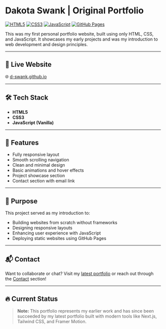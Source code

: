# Dakota Swank | Original Portfolio

[![HTML5](https://img.shields.io/badge/HTML5-E34F26?style=for-the-badge&logo=html5&logoColor=white)](https://developer.mozilla.org/en-US/docs/Web/HTML)
[![CSS3](https://img.shields.io/badge/CSS3-1572B6?style=for-the-badge&logo=css3&logoColor=white)](https://developer.mozilla.org/en-US/docs/Web/CSS)
[![JavaScript](https://img.shields.io/badge/JavaScript-F7DF1E?style=for-the-badge&logo=javascript&logoColor=black)](https://developer.mozilla.org/en-US/docs/Web/JavaScript)
[![GitHub Pages](https://img.shields.io/badge/Hosted_on-GitHub_Pages-181717?style=for-the-badge&logo=github&logoColor=white)](https://pages.github.com/)

This was my first personal portfolio website, built using only HTML, CSS, and JavaScript. It showcases my early projects and was my introduction to web development and design principles.

---

## 🔗 Live Website

🌐 [d-swank.github.io](https://d-swank.github.io/my-portfolio-v1)

---

## 🛠 Tech Stack

- **HTML5**
- **CSS3**
- **JavaScript (Vanilla)**

---

## 🎨 Features

- Fully responsive layout
- Smooth scrolling navigation
- Clean and minimal design
- Basic animations and hover effects
- Project showcase section
- Contact section with email link

---

## 📖 Purpose

This project served as my introduction to:

- Building websites from scratch without frameworks
- Designing responsive layouts
- Enhancing user experience with JavaScript
- Deploying static websites using GitHub Pages

---

## 📬 Contact

Want to collaborate or chat? Visit my [latest portfolio](https://www.swanksoftware.com) or reach out through the [Contact](https://www.swanksoftware.com/#contact) section!

---

## 🔥 Current Status

> **Note:** This portfolio represents my earlier work and has since been succeeded by my latest portfolio built with modern tools like Next.js, Tailwind CSS, and Framer Motion.
